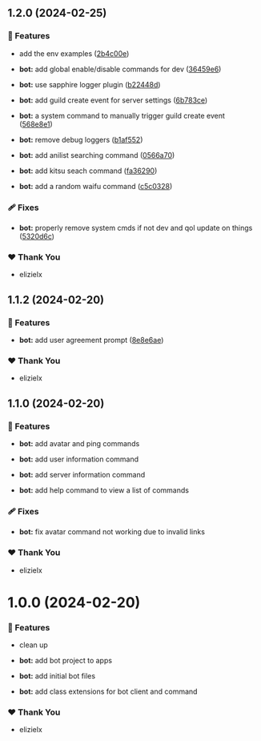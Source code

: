## 1.2.0 (2024-02-25)


### 🚀 Features

- add the env examples ([2b4c00e](https://github.com/metanoia-labs/imperia/commit/2b4c00e))

- **bot:** add global enable/disable commands for dev ([36459e6](https://github.com/metanoia-labs/imperia/commit/36459e6))

- **bot:** use sapphire logger plugin ([b22448d](https://github.com/metanoia-labs/imperia/commit/b22448d))

- **bot:** add guild create event for server settings ([6b783ce](https://github.com/metanoia-labs/imperia/commit/6b783ce))

- **bot:** a system command to manually trigger guild create event ([568e8e1](https://github.com/metanoia-labs/imperia/commit/568e8e1))

- **bot:** remove debug loggers ([b1af552](https://github.com/metanoia-labs/imperia/commit/b1af552))

- **bot:** add anilist searching command ([0566a70](https://github.com/metanoia-labs/imperia/commit/0566a70))

- **bot:** add kitsu seach command ([fa36290](https://github.com/metanoia-labs/imperia/commit/fa36290))

- **bot:** add a random waifu command ([c5c0328](https://github.com/metanoia-labs/imperia/commit/c5c0328))


### 🩹 Fixes

- **bot:** properly remove system cmds if not dev and qol update on things ([5320d6c](https://github.com/metanoia-labs/imperia/commit/5320d6c))


### ❤️  Thank You

- elizielx

## 1.1.2 (2024-02-20)


### 🚀 Features

- **bot:** add user agreement prompt ([8e8e6ae](https://github.com/metanoia-labs/imperia/commit/8e8e6ae))


### ❤️  Thank You

- elizielx

## 1.1.0 (2024-02-20)


### 🚀 Features

- **bot:** add avatar and ping commands

- **bot:** add user information command

- **bot:** add server information command

- **bot:** add help command to view a list of commands


### 🩹 Fixes

- **bot:** fix avatar command not working due to invalid links


### ❤️  Thank You

- elizielx

# 1.0.0 (2024-02-20)


### 🚀 Features

- clean up

- **bot:** add bot project to apps

- **bot:** add initial bot files

- **bot:** add class extensions for bot client and command


### ❤️  Thank You

- elizielx